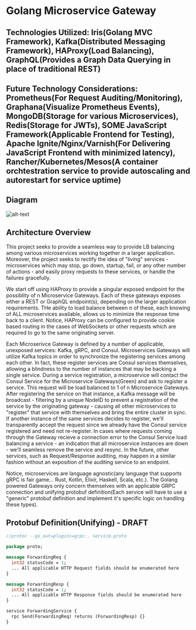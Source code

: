 # Golang Microservice Gateway

## Technologies Utilized: Iris(Golang MVC Framework), Kafka(Distributed Messaging Framework), HAProxy(Load Balancing), GraphQL(Provides a Graph Data Querying in place of traditional REST)

## Future Technology Considerations: Prometheus(For Request Auditing/Monitoring), Graphana(Visualize Prometheus Events), MongoDB(Storage for various Microservices), Redis(Storage for JWTs), SOME JavaScript Framework(Applicable Frontend for Testing), Apache Ignite/Nginx/Varnish(For Delivering JavaScript Frontend with minimized latency), Rancher/Kubernetes/Mesos(A container orchtestration service to provide autoscaling and autorestart for service uptime)

## Diagram

![alt-text][diagram]

[diagram]: https://i.imgur.com/tkXxTqo.png "Architecture Daigram"

## Architecture Overview
This project seeks to provide a seamless way to provide LB balancing among various microservices working together in a larger application. Moreover, the project seeks to rectify the idea of "living" services - microservices which may stop, go down, startup, fail, or any other number of actions - and easily proxy requests to these services, or handle the failures gracefully.

We start off using HAProxy to provide a singular exposed endpoint for the possiblity of n Microservice Gateways. Each of these gateways exposes either a REST or GraphQL endpoint(s), depending on the larger application requirements. THe ability to load balance between n of these, each knowing of ALL microservices available, allows us to minimize the response time back to a client. Notice, HAProxy can be configured to provide cookie based routing in the cases of WebSockets or other requests which are required to go to the same originating server.

Each Microserivce Gateway is defined by a number of applicable, unexposed services: Kafka, gRPC, and Consul. Microservices Gateways will utilize Kafka topics in order to synchronize the registering services among each other. In fact, these register services are Consul services themselves, allowing a blindness to the number of instances that may be backing a single service. During a service registration, a microservice will contact the Consul Service for the Microservice Gateways(Green) and ask to register a service. This request will be load balanced to 1 of n Microservice Gateways. After registering the service on that instance, a Kafka message will be broadcast - filtering by a unique NodeID to prevent a registration of the service by the originating gateway - causing all other microservices to "register" that service with themselves and bring the entire cluster in sync. If another instance of the same services decides to register, we'll transparently accept the request since we already have the Consul service registered and need not re-register. In cases where requests coming through the Gateway recieve a connection error to the Consul Service load balancing a service - an indication that all microservice instances are down - we'll seamless remove the service and resync. In the future, other services, such as Request/Response auditing, may happen in a similar fashion without an exposition of the auditing service to an endpoint. 

Notice, microservices are language agnostic(any language that supports gRPC is fair game... Rust, Kotlin, Elixir, Haskell, Scala, etc.). The Golang powered Gateways only concern themselves with an applicable GRPC connection and unifying protobuf definition(Each service will have to use a "generic" protobuf definition and implement it's specific logic on handling these types).

## Protobuf Definition(Unifying) - DRAFT
```proto
//protoc --go_out=plugins=grpc:. service.proto

package proto;

message ForwardingReq {
  int32 statusCode = 1;
  ... All applicable HTTP Request fields should be enumerated here
}

message ForwardingResp {
  int32 statusCode = 1;
  ... All applicable HTTP Response fields should be enumerated here
}

service ForwardingService {
  rpc Send(ForwardingReq) returns (ForwardingResp) {}
}
```
